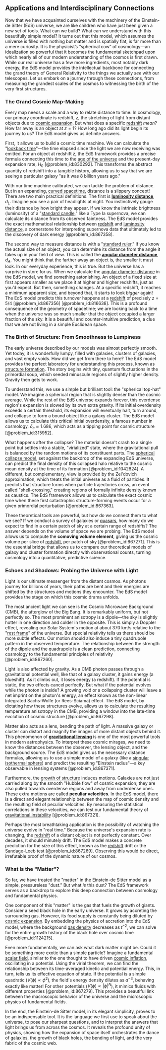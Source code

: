## Applications and Interdisciplinary Connections

Now that we have acquainted ourselves with the machinery of the Einstein-de Sitter (EdS) universe, we are like children who have just been given a new set of tools. What can we build? What can we understand with this beautifully simple model? It turns out that this model, which assumes the universe is filled with nothing but matter and is spatially flat, is far more than a mere curiosity. It is the physicist’s “spherical cow” of cosmology—an idealization so powerful that it becomes the fundamental sketchpad upon which nearly all of our modern understanding of the cosmos is first drawn. While our real universe has a few more ingredients, most notably dark energy, the EdS model provides the intellectual backbone for connecting the grand theory of General Relativity to the things we actually *see* with our telescopes. Let us embark on a journey through these connections, from measuring the grandest scales of the cosmos to witnessing the birth of the very first structures.

### The Grand Cosmic Map-Making

Every map needs a scale and a way to relate distance to time. In cosmology, our primary coordinate is redshift, $z$, the stretching of light from distant objects due to [cosmic expansion](@article_id:160508). But what does a specific [redshift](@article_id:159451) *mean*? How far away is an object at $z=1$? How long ago did its light begin its journey to us? The EdS model gives us definite answers.

First, it allows us to build a cosmic time machine. We can calculate the "[lookback time](@article_id:260350)"—the time elapsed since the light we are now receiving was emitted. For an object at redshift $z$, the EdS framework provides a precise formula connecting this time to the [age of the universe](@article_id:159300) and the present-day expansion rate, $H_0$ [@problem_id:830292]. This transforms the abstract quantity of redshift into a tangible history, allowing us to say that we are seeing a particular galaxy "as it was 8 billion years ago."

With our time machine calibrated, we can tackle the problem of distance. But in an expanding, [curved spacetime](@article_id:184444), distance is a slippery concept! There are two main practical definitions. The first is **[luminosity distance](@article_id:158938)**, $d_L$. Imagine you see a pair of headlights at night. You instinctively gauge their distance by how bright they appear. If we know the intrinsic brightness (luminosity) of a "[standard candle](@article_id:160787)," like a Type Ia supernova, we can calculate its distance from its observed faintness. The EdS model provides the exact mathematical relationship between [redshift](@article_id:159451) and [luminosity distance](@article_id:158938), a cornerstone for interpreting supernova data that ultimately led to the discovery of dark energy [@problem_id:867358].

The second way to measure distance is with a "[standard ruler](@article_id:157361)." If you know the actual size of an object, you can determine its distance from the angle it takes up in your field of view. This is called the **[angular diameter distance](@article_id:157323)**, $d_A$. You might think that the farther away an object is, the smaller it must look. In our everyday experience, this is true. But the universe has a surprise in store for us. When we calculate the [angular diameter distance](@article_id:157323) in the EdS model, we find something astonishing. An object of a fixed size at first appears smaller as we place it at higher and higher redshifts, just as you’d expect. But then, something changes. At a specific redshift, it reaches a minimum apparent size, and beyond that, it starts to look *bigger* again! The EdS model predicts this turnover happens at a [redshift](@article_id:159451) of precisely $z = 5/4$ [@problem_id:867356] [@problem_id:816638]. This is a profound consequence of the geometry of spacetime; we are looking back to a time when the universe was so much smaller that the object occupied a larger fraction of the sky. It is a beautiful and counter-intuitive prediction, a clue that we are not living in a simple Euclidean space.

### The Birth of Structure: From Smoothness to Lumpiness

The early universe described by our models was almost perfectly smooth. Yet today, it is wonderfully lumpy, filled with galaxies, clusters of galaxies, and vast empty voids. How did we get from there to here? The EdS model provides the perfect laboratory for understanding this process, known as [structure formation](@article_id:157747). The story begins with tiny, quantum fluctuations in the primordial soup, which seeded minuscule regions of slightly higher density. Gravity then gets to work.

To understand this, we use a simple but brilliant tool: the "spherical top-hat" model. We imagine a spherical region that is slightly denser than the cosmic average. While the rest of the EdS universe expands forever, this overdense region's expansion is slowed by its own extra gravity. If its initial overdensity exceeds a certain threshold, its expansion will eventually halt, turn around, and collapse to form a bound object like a galaxy cluster. The EdS model allows us to calculate this critical initial overdensity, a famous number in cosmology, $\delta_c \approx 1.686$, which acts as a tipping point for cosmic structure [@problem_id:315952].

What happens after the collapse? The material doesn't crash to a single point but settles into a stable, "virialized" state, where the gravitational pull is balanced by the random motions of its constituent parts. The [spherical collapse model](@article_id:159349), set against the backdrop of the expanding EdS universe, can predict the final density of this collapsed halo relative to the cosmic mean density at the time of its formation [@problem_id:1042824]. A different, but complementary, view is provided by the Zel'dovich approximation, which treats the initial universe as a fluid of particles. It predicts that structure forms when particle trajectories cross, an event called "shell-crossing," creating regions of formally infinite density known as caustics. The EdS framework allows us to calculate the exact cosmic time when these first catastrophic structure-forming events occur for a given primordial perturbation [@problem_id:867363].

These theoretical tools are powerful, but how do we connect them to what we see? If we conduct a survey of galaxies or [quasars](@article_id:158727), how many do we expect to find in a certain patch of sky at a certain range of redshifts? The answer depends on the volume of space we are probing. The EdS model allows us to compute the **comoving volume element**, giving us the cosmic volume per slice of [redshift](@article_id:159451), per patch of sky [@problem_id:867271]. This is the essential bridge that allows us to compare our theoretical models of galaxy and cluster formation directly with observational counts, turning cosmology into a quantitative, predictive science.

### Echoes and Shadows: Probing the Universe with Light

Light is our ultimate messenger from the distant cosmos. As photons journey for billions of years, their paths are bent and their energies are shifted by the structures and motions they encounter. The EdS model provides the stage on which this cosmic drama unfolds.

The most ancient light we can see is the Cosmic Microwave Background (CMB), the afterglow of the Big Bang. It is remarkably uniform, but not perfectly so. The most prominent anisotropy is a dipole—the sky is slightly hotter in one direction and colder in the opposite. This is simply a Doppler effect, revealing our Solar System's motion at about 370 km/s relative to the "[rest frame](@article_id:262209)" of the universe. But special relativity tells us there should be more subtle effects. Our motion should also induce a tiny quadrupole pattern in the observed temperature. The relationship between the strength of the dipole and the quadrupole is a clean prediction, connecting cosmology to the fundamental principles of relativity [@problem_id:867260].

Light is also affected by gravity. As a CMB photon passes through a gravitational potential well, like that of a galaxy cluster, it gains energy (a blueshift). As it climbs out, it loses energy (a redshift). If the potential is static, the two effects cancel perfectly. But what if the potential evolves while the photon is inside? A growing void or a collapsing cluster will leave a net imprint on the photon's energy, an effect known as the non-linear Integrated Sachs-Wolfe (or Rees-Sciama) effect. The EdS model, by dictating how these structures evolve, allows us to calculate the resulting temperature anisotropy in the CMB, providing a window into the late-time evolution of cosmic structure [@problem_id:867298].

Matter also acts as a lens, bending the path of light. A massive galaxy or cluster can distort and magnify the images of more distant objects behind it. This phenomenon of **[gravitational lensing](@article_id:158506)** is one of the most powerful tools in modern astrophysics. To interpret these cosmic mirages, we need to know the distances between the observer, the lensing object, and the background source. The EdS model gives us the necessary distance formulas, allowing us to use a simple model of a galaxy (like a [singular isothermal sphere](@article_id:157980)) and predict the resulting "Einstein radius"—a key observable in lensing systems [@problem_id:867371].

Furthermore, the [growth of structure](@article_id:158033) induces motions. Galaxies are not just carried along by the smooth "Hubble flow" of cosmic expansion; they are also pulled towards overdense regions and away from underdense ones. These extra motions are called **peculiar velocities**. In the EdS model, there is a direct and elegant relationship between the map of cosmic density and the resulting field of peculiar velocities. By measuring the statistical correlations in these velocities, we can test our fundamental theory of [gravitational instability](@article_id:160227) [@problem_id:867321].

Perhaps the most breathtaking application is the possibility of watching the universe evolve in "real time." Because the universe's expansion rate is changing, the [redshift](@article_id:159451) of a distant object is not perfectly constant. Over decades, it should minutely drift. The EdS model makes a concrete prediction for the size of this effect, known as the [redshift](@article_id:159451) drift or the Sandage-Loeb test [@problem_id:867269]. Observing this would be direct, irrefutable proof of the dynamic nature of our cosmos.

### What Is the "Matter"?

So far, we have treated the "matter" in the Einstein-de Sitter model as a simple, pressureless "dust." But what *is* this dust? The EdS framework serves as a backdrop to explore this deep connection between cosmology and fundamental physics.

One component of this "matter" is the gas that fuels the growth of giants. Consider a seed black hole in the early universe. It grows by accreting the surrounding gas. However, its food supply is constantly being diluted by [cosmic expansion](@article_id:160508). By embedding the physics of accretion into the EdS model, where the background [gas density](@article_id:143118) decreases as $t^{-2}$, we can solve for the entire growth history of the black hole over cosmic time [@problem_id:1124215].

Even more fundamentally, we can ask what dark matter might be. Could it be something more exotic than a simple particle? Imagine a fundamental [scalar field](@article_id:153816), similar to the one thought to have driven [cosmic inflation](@article_id:156104), oscillating in a potential. Using the virial theorem, we can find the relationship between its time-averaged kinetic and potential energy. This, in turn, tells us its effective equation of state. If the potential is a simple quadratic ($V(\phi) \propto \phi^2$), the field's energy density dilutes as $a^{-3}$, behaving exactly like matter! For other potentials ($V(\phi) \propto |\phi|^N$), it mimics fluids with different properties [@problem_id:867279]. This provides a beautiful link between the macroscopic behavior of the universe and the microscopic physics of fundamental fields.

In the end, the Einstein-de Sitter model, in its elegant simplicity, proves to be an indispensable tool. It is the language we first use to speak about the universe, to pose our sharpest questions, and to interpret the answers that light brings us from across the cosmos. It reveals the profound unity of physics, showing how the expansion of space itself orchestrates the dance of galaxies, the growth of black holes, the bending of light, and the very fabric of the cosmic web.